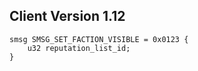 ## Client Version 1.12

```rust,ignore
smsg SMSG_SET_FACTION_VISIBLE = 0x0123 {
    u32 reputation_list_id;    
}

```
